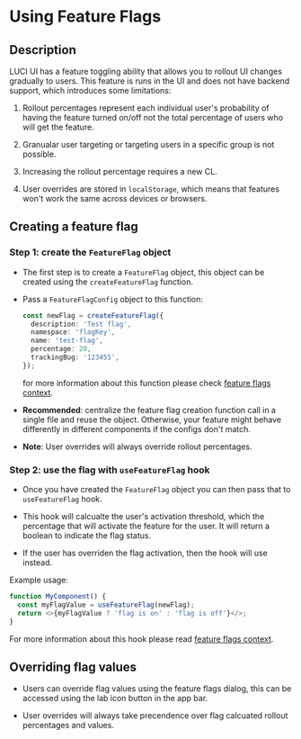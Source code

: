 # Using Feature Flags

## Description

LUCI UI has a feature toggling ability that allows you to rollout
UI changes gradually to users. This feature is runs in the UI and
does not have backend support, which introduces some limitations:

1. Rollout percentages represent each individual user's
   probability of having the feature turned on/off not the total
   percentage of users who will get the feature.

2. Granualar user targeting or targeting users in a specific group is not possible.

3. Increasing the rollout percentage requires a new CL.

4. User overrides are stored in `localStorage`, which means that features won't work the same
   across devices or browsers.

## Creating a feature flag

### Step 1: create the `FeatureFlag` object

* The first step is to create a `FeatureFlag` object, this object can
  be created using the `createFeatureFlag` function.

* Pass a `FeatureFlagConfig` object to this function:

  ```ts
  const newFlag = createFeatureFlag({
    description: 'Test flag',
    namespace: 'flagKey',
    name: 'test-flag',
    percentage: 20,
    trackingBug: '123455',
  });
  ```
  for more information about this function please check [feature flags context](../../src/common/feature_flags/context.ts).

* **Recommended**: centralize the feature flag creation function call in a single file and reuse the object.
  Otherwise, your feature might behave differently in different components if the configs don't match.

* **Note**: User overrides will always override rollout percentages.

### Step 2: use the flag with `useFeatureFlag` hook

* Once you have created the `FeatureFlag` object you can then pass that to `useFeatureFlag` hook.

* This hook will calcualte the user's activation threshold, which the percentage that will activate
  the feature for the user. It will return a boolean to indicate the flag status.

* If the user has overriden the flag activation, then the hook will use instead.

Example usage:

```ts
function MyComponent() {
  const myFlagValue = useFeatureFlag(newFlag);
  return <>{myFlagValue ? 'flag is on' : 'flag is off'}</>;
}
```

For more information about this hook please read [feature flags context](../../src/common/feature_flags/context.ts).

## Overriding flag values

* Users can override flag values using the feature flags dialog,
 this can be accessed using the lab icon button in the app bar.

* User overrides will always take precendence over flag calcuated rollout percentages and values.
